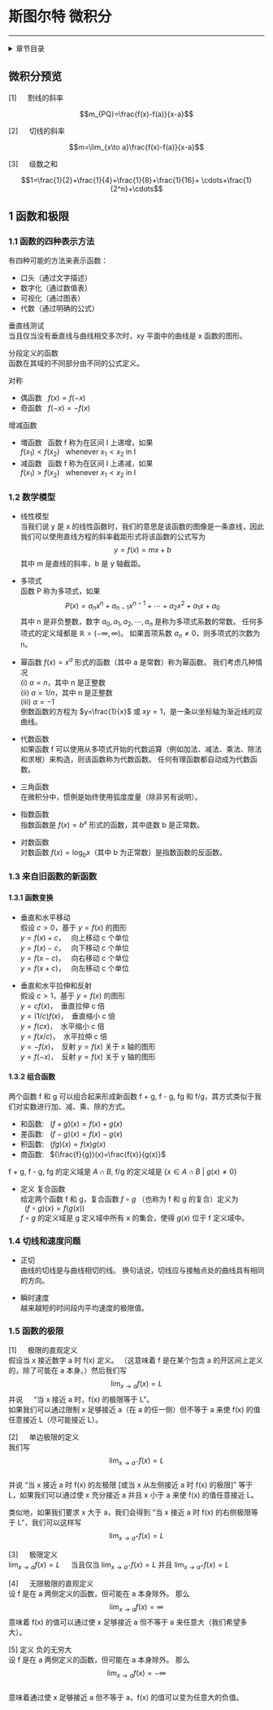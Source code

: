 # 斯图尔特 微积分

---  
<details>
<summary>章节目录</summary>

[[toc]]

</details>

## 微积分预览

[1] &emsp; 割线的斜率

$$m_{PQ}=\frac{f(x)-f(a)}{x-a}$$

[2] &emsp; 切线的斜率

$$m=\lim_{x\to a}\frac{f(x)-f(a)}{x-a}$$

[3] &emsp; 级数之和

$$1=\frac{1}{2}+\frac{1}{4}+\frac{1}{8}+\frac{1}{16}+ \cdots+\frac{1}{2^n}+\cdots$$


## 1 函数和极限

### 1.1 函数的四种表示方法

有四种可能的方法来表示函数：
- 口头（通过文字描述）
- 数字化（通过数值表）
- 可视化（通过图表）
- 代数（通过明确的公式）

垂直线测试  
当且仅当没有垂直线与曲线相交多次时，xy 平面中的曲线是 x 函数的图形。

分段定义的函数  
函数在其域的不同部分由不同的公式定义。

对称  
- 偶函数 &nbsp; $f(x)=f(-x)$
- 奇函数 &nbsp; $f(-x)=-f(x)$

增减函数  
- 増函数 &nbsp; 函数 f 称为在区间 I 上递增，如果  
  $f(x_1)<f(x_2)$ &nbsp; whenever $x_1<x_2$ in I
- 减函数 &nbsp; 函数 f 称为在区间 I 上递减，如果  
  $f(x_1)>f(x_2)$ &nbsp; whenever $x_1<x_2$ in I


### 1.2 数学模型

- 线性模型  
  当我们说 y 是 x 的线性函数时，我们的意思是该函数的图像是一条直线，因此我们可以使用直线方程的斜率截距形式将该函数的公式写为
  $$y=f(x)=mx+b$$
  其中 m 是直线的斜率，b 是 y 轴截距。


- 多项式  
  函数 P 称为多项式，如果  
  $$P(x)=a_nx^n+a_{n-1}x^{n-1}+\cdots+a_2x^2+a_{1}x+a_0$$
  其中 n 是非负整数，数字 $a_0, a_1, a_2, \cdots, a_n$ 是称为多项式系数的常数。 任何多项式的定义域都是 $\mathbb{R}=(-\infty, \infty)$。 如果首项系数 $a_n\ne 0$，则多项式的次数为 n。


- 幂函数
  $f(x)=x^a$ 形式的函数（其中 a 是常数）称为幂函数。 我们考虑几种情况  
  (i) $a=n$，其中 n 是正整数  
  (ii) $a=1/n$，其中 n 是正整数  
  (iii) $a=-1$  
  倒数函数的方程为 $y=\frac{1}{x}$ 或 $xy=1$，是一条以坐标轴为渐近线的双曲线。

- 代数函数  
  如果函数 f 可以使用从多项式开始的代数运算（例如加法、减法、乘法、除法和求根）来构造，则该函数称为代数函数。 任何有理函数都自动成为代数函数。

- 三角函数  
  在微积分中，惯例是始终使用弧度度量（除非另有说明）。

- 指数函数  
  指数函数是 $f(x)=b^x$ 形式的函数，其中底数 b 是正常数。

- 对数函数  
  对数函数 $f(x)=\log_{b}{x}$（其中 b 为正常数）是指数函数的反函数。


### 1.3 来自旧函数的新函数

#### 1.3.1 函数变换

- 垂直和水平移动  
  假设 $c>0$，基于 $y=f(x)$ 的图形  
  $y=f(x)+c$， &nbsp; 向上移动 c 个单位  
  $y=f(x)-c$， &nbsp; 向下移动 c 个单位  
  $y=f(x-c)$， &nbsp; 向右移动 c 个单位  
  $y=f(x+c)$， &nbsp; 向左移动 c 个单位


- 垂直和水平拉伸和反射  
  假设 $c>1$，基于 $y=f(x)$ 的图形  
  $y=cf(x)$，&nbsp; 垂直拉伸 c 倍  
  $y=(1/c)f(x)$，&nbsp; 垂直缩小 c 倍  
  $y=f(cx)$，&nbsp; 水平缩小 c 倍  
  $y=f(x/c)$，&nbsp; 水平拉伸 c 倍  
  $y= -f(x)$，&nbsp; 反射 $y=f(x)$ 关于 x 轴的图形  
  $y=f(-x)$，&nbsp; 反射 $y=f(x)$ 关于 y 轴的图形

#### 1.3.2 组合函数
两个函数 f 和 g 可以组合起来形成新函数 f + g, f - g, fg 和 f/g，其方式类似于我们对实数进行加、减、乘、除的方式。

- 和函数: &nbsp; $(f+g)(x)=f(x)+g(x)$
- 差函数: &nbsp; $(f-g)(x)=f(x)-g(x)$
- 积函数: &nbsp; $(fg)(x)=f(x)g(x)$
- 商函数: &nbsp; $(\frac{f}{g})(x)=\frac{f(x)}{g(x)}$

f + g, f - g, fg 的定义域是 $A\cap B$, f/g 的定义域是 $\{x\in A\cap B\ |\ g(x)\ne 0\}$

- 定义 复合函数  
  给定两个函数 f 和 g，复合函数 $f\circ g$ （也称为 f 和 g 的复合）定义为  
  &nbsp; $(f\circ g)(x)=f(g(x))$  
  $f\circ g$ 的定义域是 g 定义域中所有 x 的集合，使得 $g(x)$ 位于 f 定义域中。


### 1.4 切线和速度问题

- 正切  
  曲线的切线是与曲线相切的线。 换句话说，切线应与接触点处的曲线具有相同的方向。  

- 瞬时速度  
  越来越短的时间段内平均速度的极限值。


### 1.5 函数的极限

[1] &emsp; 极限的直观定义  
假设当 x 接近数字 a 时 f(x) 定义。 （这意味着 f 是在某个包含 a 的开区间上定义的，除了可能在 a 本身。）然后我们写
$$\lim_{x\to a}f(x) = L$$
并说 &emsp; “当 x 接近 a 时，f(x) 的极限等于 L”。  
如果我们可以通过限制 x 足够接近 a（在 a 的任一侧）但不等于 a 来使 f(x) 的值任意接近 L（尽可能接近 L）。

[2] &emsp; 单边极限的定义  
我们写  
$$\lim_{x\to a^-}f(x) = L$$  
并说 “当 x 接近 a 时 f(x) 的左极限 [或当 x 从左侧接近 a 时 f(x) 的极限]”  等于 L，如果我们可以通过使 x 充分接近 a 并且 x 小于 a 来使 f(x) 的值任意接近 L。

类似地，如果我们要求 x 大于 a，我们会得到 “当 x 接近 a 时 f(x) 的右侧极限等于 L”，我们可以这样写
$$\lim_{x\to a^+}f(x) = L$$

[3] &emsp; 极限定义  
$\lim_{x\to a}f(x) = L$ &emsp; 当且仅当 $\lim_{x\to a^-}f(x) = L$ 并且 $\lim_{x\to a^+}f(x) = L$

[4] &emsp; 无限极限的直观定义  
设 f 是在 a 两侧定义的函数，但可能在 a 本身除外。 那么
$$\lim_{x\to a}f(x) = \infty$$
意味着 f(x) 的值可以通过使 x 足够接近 a 但不等于 a 来任意大（我们希望多大）。

[5] 定义 负的无穷大  
设 f 是在 a 两侧定义的函数，但可能在 a 本身除外。 那么  
$$\lim_{x\to a}f(x) = -\infty$$  
意味着通过使 x 足够接近 a 但不等于 a，f(x) 的值可以变为任意大的负值。